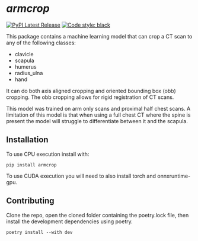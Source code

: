 # *armcrop*

[![PyPI Latest Release](https://img.shields.io/pypi/v/armcrop.svg)](https://pypi.org/project/armcrop)
[![Code style: black](https://img.shields.io/badge/code%20style-black-000000.svg)](https://github.com/psf/black)

This package contains a machine learning model that can crop a CT scan to any of the following classes:
- clavicle
- scapula
- humerus
- radius_ulna
- hand

It can do both axis aligned cropping and oriented bounding box (obb) cropping. The obb cropping allows for rigid registration of CT scans.

This model was trained on arm only scans and proximal half chest scans. A limitation of this model is that when using a full chest CT where the spine is present the model will struggle to differentiate between it and the scapula.

## Installation
To use CPU execution install with:
```
pip install armcrop
```
To use CUDA execution you will need to also install torch and onnxruntime-gpu.


## Contributing 
Clone the repo, open the cloned folder containing the poetry.lock file, then install the development dependencies using poetry. 
```
poetry install --with dev
``` 

